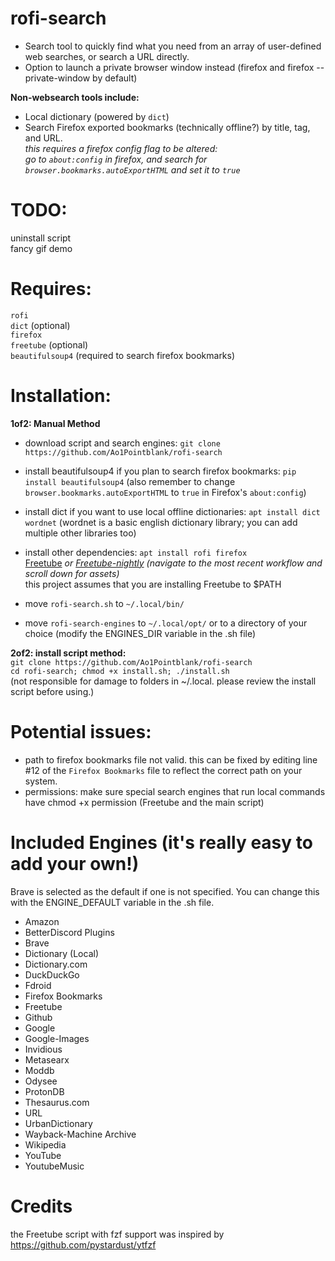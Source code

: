# rofi-search
- Search tool to quickly find what you need from an array of user-defined web searches, or search a URL directly.
- Option to launch a private browser window instead (firefox and firefox --private-window by default)

**Non-websearch tools include:**
- Local dictionary (powered by ``dict``)
- Search Firefox exported bookmarks (technically offline?) by title, tag, and URL.  
  *this requires a firefox config flag to be altered:  
  go to ``about:config`` in firefox, and search for ``browser.bookmarks.autoExportHTML`` and set it to ``true``*  

# TODO:
uninstall script   
fancy gif demo

# Requires:
``rofi``   
``dict`` (optional)    
``firefox``  
``freetube`` (optional)  
``beautifulsoup4`` (required to search firefox bookmarks)  

# Installation:
**1of2: Manual Method**
- download script and search engines: ``git clone https://github.com/Ao1Pointblank/rofi-search``

- install beautifulsoup4 if you plan to search firefox bookmarks: ``pip install beautifulsoup4`` (also remember to change ``browser.bookmarks.autoExportHTML`` to ``true`` in Firefox's ``about:config``)

- install dict if you want to use local offline dictionaries: ``apt install dict wordnet`` (wordnet is a basic english dictionary library; you can add multiple other libraries too)

- install other dependencies: ``apt install rofi firefox``  
  [Freetube](https://github.com/FreeTubeApp/FreeTube/releases) *or [Freetube-nightly](https://github.com/FreeTubeApp/FreeTube/actions/) (navigate to the most recent workflow and scroll down for assets)*  
  this project assumes that you are installing Freetube to $PATH  

- move ``rofi-search.sh`` to ``~/.local/bin/`` 

- move ``rofi-search-engines`` to ``~/.local/opt/`` or to a directory of your choice (modify the ENGINES_DIR variable in the .sh file)

**2of2: install script method:**  
``git clone https://github.com/Ao1Pointblank/rofi-search``  
``cd rofi-search; chmod +x install.sh; ./install.sh``   
(not responsible for damage to folders in ~/.local. please review the install script before using.)

# Potential issues:
- path to firefox bookmarks file not valid. this can be fixed by editing line #12 of the ``Firefox Bookmarks`` file to reflect the correct path on your system.
- permissions: make sure special search engines that run local commands have chmod +x permission (Freetube and the main script)

# Included Engines (it's really easy to add your own!)
Brave is selected as the default if one is not specified. You can change this with the ENGINE_DEFAULT variable in the .sh file.
- Amazon
- BetterDiscord Plugins
- Brave
- Dictionary (Local)
- Dictionary.com
- DuckDuckGo
- Fdroid
- Firefox Bookmarks
- Freetube
- Github
- Google
- Google-Images
- Invidious
- Metasearx
- Moddb
- Odysee
- ProtonDB
- Thesaurus.com
- URL
- UrbanDictionary
- Wayback-Machine Archive
- Wikipedia
- YouTube
- YoutubeMusic

# Credits
the Freetube script with fzf support was inspired by https://github.com/pystardust/ytfzf
